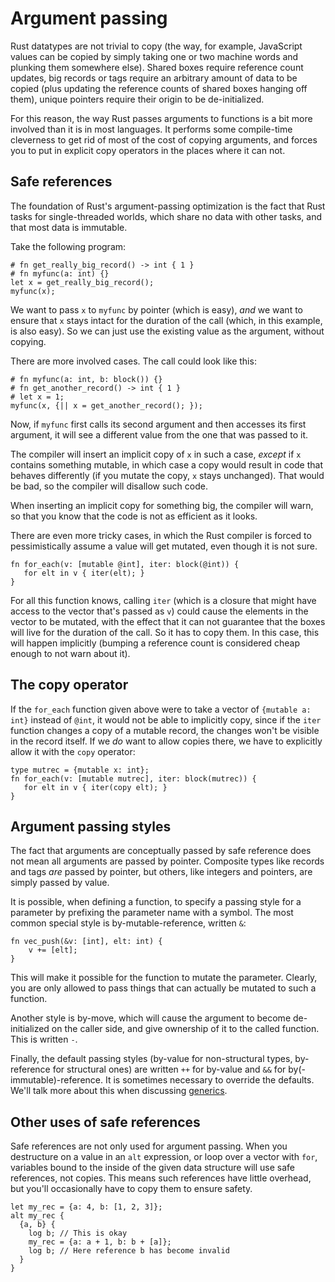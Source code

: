 # Argument passing

Rust datatypes are not trivial to copy (the way, for example,
JavaScript values can be copied by simply taking one or two machine
words and plunking them somewhere else). Shared boxes require
reference count updates, big records or tags require an arbitrary
amount of data to be copied (plus updating the reference counts of
shared boxes hanging off them), unique pointers require their origin
to be de-initialized.

For this reason, the way Rust passes arguments to functions is a bit
more involved than it is in most languages. It performs some
compile-time cleverness to get rid of most of the cost of copying
arguments, and forces you to put in explicit copy operators in the
places where it can not.

## Safe references

The foundation of Rust's argument-passing optimization is the fact
that Rust tasks for single-threaded worlds, which share no data with
other tasks, and that most data is immutable.

Take the following program:

    # fn get_really_big_record() -> int { 1 }
    # fn myfunc(a: int) {}
    let x = get_really_big_record();
    myfunc(x);

We want to pass `x` to `myfunc` by pointer (which is easy), *and* we
want to ensure that `x` stays intact for the duration of the call
(which, in this example, is also easy). So we can just use the
existing value as the argument, without copying.

There are more involved cases. The call could look like this:

    # fn myfunc(a: int, b: block()) {}
    # fn get_another_record() -> int { 1 }
    # let x = 1;
    myfunc(x, {|| x = get_another_record(); });

Now, if `myfunc` first calls its second argument and then accesses its
first argument, it will see a different value from the one that was
passed to it.

The compiler will insert an implicit copy of `x` in such a case,
*except* if `x` contains something mutable, in which case a copy would
result in code that behaves differently (if you mutate the copy, `x`
stays unchanged). That would be bad, so the compiler will disallow
such code.

When inserting an implicit copy for something big, the compiler will
warn, so that you know that the code is not as efficient as it looks.

There are even more tricky cases, in which the Rust compiler is forced
to pessimistically assume a value will get mutated, even though it is
not sure.

    fn for_each(v: [mutable @int], iter: block(@int)) {
       for elt in v { iter(elt); }
    }

For all this function knows, calling `iter` (which is a closure that
might have access to the vector that's passed as `v`) could cause the
elements in the vector to be mutated, with the effect that it can not
guarantee that the boxes will live for the duration of the call. So it
has to copy them. In this case, this will happen implicitly (bumping a
reference count is considered cheap enough to not warn about it).

## The copy operator

If the `for_each` function given above were to take a vector of
`{mutable a: int}` instead of `@int`, it would not be able to
implicitly copy, since if the `iter` function changes a copy of a
mutable record, the changes won't be visible in the record itself. If
we *do* want to allow copies there, we have to explicitly allow it
with the `copy` operator:

    type mutrec = {mutable x: int};
    fn for_each(v: [mutable mutrec], iter: block(mutrec)) {
       for elt in v { iter(copy elt); }
    }

## Argument passing styles

The fact that arguments are conceptually passed by safe reference does
not mean all arguments are passed by pointer. Composite types like
records and tags *are* passed by pointer, but others, like integers
and pointers, are simply passed by value.

It is possible, when defining a function, to specify a passing style
for a parameter by prefixing the parameter name with a symbol. The
most common special style is by-mutable-reference, written `&`:

    fn vec_push(&v: [int], elt: int) {
        v += [elt];
    }

This will make it possible for the function to mutate the parameter.
Clearly, you are only allowed to pass things that can actually be
mutated to such a function.

Another style is by-move, which will cause the argument to become
de-initialized on the caller side, and give ownership of it to the
called function. This is written `-`.

Finally, the default passing styles (by-value for non-structural
types, by-reference for structural ones) are written `++` for by-value
and `&&` for by(-immutable)-reference. It is sometimes necessary to
override the defaults. We'll talk more about this when discussing
[generics][gens].

[gens]: generic.html

## Other uses of safe references

Safe references are not only used for argument passing. When you
destructure on a value in an `alt` expression, or loop over a vector
with `for`, variables bound to the inside of the given data structure
will use safe references, not copies. This means such references have
little overhead, but you'll occasionally have to copy them to ensure
safety.

    let my_rec = {a: 4, b: [1, 2, 3]};
    alt my_rec {
      {a, b} {
        log b; // This is okay
        my_rec = {a: a + 1, b: b + [a]};
        log b; // Here reference b has become invalid
      }
    }
